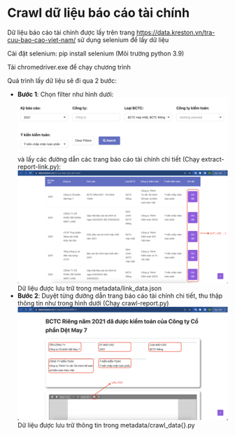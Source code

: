 # Crawl dữ liệu báo cáo tài chính

Dữ liệu báo cáo tài chính được lấy trên trang https://data.kreston.vn/tra-cuu-bao-cao-viet-nam/ sử dụng selenium để lấy dữ liệu

Cài đặt selenium: pip install selenium (Môi trường python 3.9)

Tải chromedriver.exe để chạy chương trình

Quá trình lấy dữ liệu sẽ đi qua 2 bước:
- **Bước 1**: Chọn filter như hình dưới:\
![filter](selenium-crawler/image/filter.png)\
và lấy các đường dẫn các trang báo cáo tài chính chi tiết (Chạy extract-report-link.py):\
![list](selenium-crawler/image/list.png)\
Dữ liệu được lưu trữ trong metadata/link_data.json
- **Bước 2**: Duyệt từng đường dẫn trang báo cáo tài chính chi tiết, thu thập thông tin như trong hình dưới (Chạy crawl-report.py)\
![detail](selenium-crawler/image/detail.png)\
Dữ liệu được lưu trữ thông tin trong metadata/crawl_data{}.py